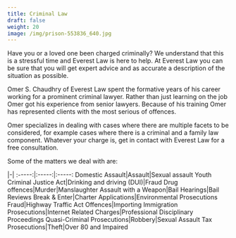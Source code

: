 ```yaml
---
title: Criminal Law
draft: false
weight: 20
image: /img/prison-553836_640.jpg
---
```

Have you or a loved one been charged criminally? We understand that this is a stressful time and Everest Law is here to help. At Everest Law you can be sure that you will get expert advice and as accurate a description of the situation as possible. 

Omer S. Chaudhry of Everest Law spent the formative years of his career working for a prominent criminal lawyer. Rather than just learning on the job Omer got his experience from senior lawyers. Because of his training Omer has represented clients with the most serious of offences. 

Omer specializes in dealing with cases where there are multiple facets to be considered, for example cases where there is a criminal and a family law component. Whatever your charge is, get in contact with Everest Law for a free consultation.

Some of the matters we deal with are:

|-|
:-----:|:-----:|:-----:
Domestic Assault|Assault|Sexual assault
Youth Criminal Justice Act|Drinking and driving (DUI)|Fraud
Drug offences|Murder|Manslaughter
Assault with a Weapon|Bail Hearings|Bail Reviews
Break &amp; Enter|Charter Applications|Environmental Prosecutions
Fraud|Highway Traffic Act Offences|Importing
Immigration Prosecutions|Internet Related Charges|Professional Disciplinary Proceedings
Quasi-Criminal Prosecutions|Robbery|Sexual Assault
Tax Prosecutions|Theft|Over 80 and Impaired
